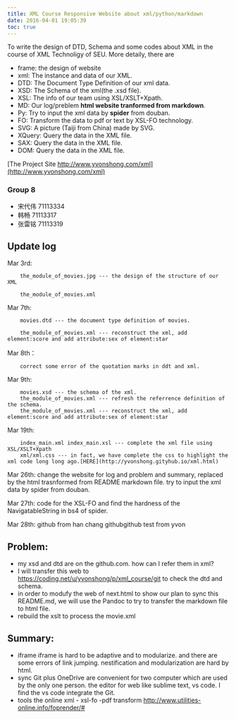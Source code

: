 ```yaml
---
title: XML Course Responsive Website about xml/python/markdown
date: 2016-04-01 19:05:39
toc: true
---
```

To write the design of DTD, Schema and some codes about XML in the course of XML Technoligy of SEU.
More detaily, there are
- frame: the design of website
- xml: The instance and data of our XML.
- DTD: The Document Type Definition of our xml data.
- XSD: The Schema of the xml(the .xsd file).
- XSL: The info of our team using XSL/XSLT+Xpath.
- MD: Our log/preblem **html website tranformed from markdown**.
- Py: Try to input the xml data by **spider** from douban.
- FO: Transform the data to pdf or text by XSL-FO technology.
- SVG: A picture (Taiji from China) made by SVG.
- XQuery: Query the data in the XML file.
- SAX: Query the data in the XML file.
- DOM: Query the data in the XML file.

[The Project Site http://www.yvonshong.com/xml](http://www.yvonshong.com/xml)

<!-- more -->

### Group 8

- 宋代伟 71113334 
- 韩畅 71113317
- 张雷铭 71113319 


## Update log

Mar 3rd: 

		the_module_of_movies.jpg --- the design of the structure of our XML
      
    	the_module_of_movies.xml
Mar 7th:

		movies.dtd --- the document type definition of movies.

		the_module_of_movies.xml --- reconstruct the xml, add element:score and add attribute:sex of element:star

Mar 8th：

		correct some error of the quotation marks in ddt and xml.
Mar 9th:
	
		movies.xsd --- the schema of the xml.
		the_module_of_movies.xml --- refresh the referrence definition of the schema.
		the_module_of_movies.xml --- reconstruct the xml, add element:score and add attribute:sex of element:star
Mar 19th:

        index_main.xml index_main.xsl --- complete the xml file using XSL/XSLT+Xpath
        xml/xml.css --- in fact, we have complete the css to highlight the xml code long long ago.[HERE](http://yvonshong.gityhub.io/xml.html)
        
Mar 26th:
        change the website for log and problem and summary, replaced by the html trasnformed from README markdown file. 
        try to input the xml data by spider from douban.
        
Mar 27th:
        code for the XSL-FO and find the hardness of the NavigatableString in bs4 of spider.
  

Mar 28th:
		github from han chang
		githubgithub test from yvon

## Problem:

- my xsd and dtd are on the github.com. how can I refer them in xml?
- I will transfer this web to https://coding.net/u/yvonshong/p/xml_course/git to check the dtd and schema.
- in order to modufy the web of next.html to show our plan to sync this README.md, we will use the Pandoc to try to transfer the markdown file to html file.
- rebuild the xslt to process the movie.xml 

## Summary:

- iframe
iframe is hard to be adaptive and to modularize. and there are some errors of link jumping. nestification and modularization are hard by html.
- sync
    Git plus OneDrive are convenient for two computer which are used by the only one person.
    the editor for web like sublime text, vs code. I find the vs code integrate the Git.
- tools
    the online xml - xsl-fo -pdf transform  http://www.utilities-online.info/foprender/#
